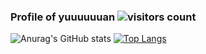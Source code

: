 <!--### Hi there 👋-->

<!--![Anurag's GitHub stats](https://github-readme-stats.vercel.app/api?username=yuuuuuuan&show_icons=true&count_private=true&show_icons=true)-->
### Profile of yuuuuuuan    ![visitors count](https://visitors-by-url-pls-dont-use-this-in-your-repo.vercel.app/`yuuuuuuan`-github-readme)
![Anurag's GitHub stats](https://github-readme-stats.vercel.app/api?username=yuuuuuuan&show_icons=true&count_private=true&include_all_commits=false&line_height=20&rank_icon=percentile&rank_icon=default)
[![Top Langs](https://github-readme-stats.vercel.app/api/top-langs?username=yuuuuuuan&layout=compact&exclude_repo=RT_boat,tintinland_solidity&card_width=300&hide=SCSS,HTML)](https://github.com/anuraghazra/github-readme-stats)
